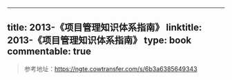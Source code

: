 
---
title: 2013-《项目管理知识体系指南》
linktitle: 2013-《项目管理知识体系指南》
type: book
commentable: true
---

> 参考地址：https://ngte.cowtransfer.com/s/6b3a6385649343

    